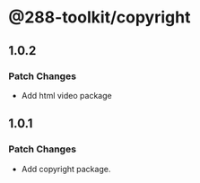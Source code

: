 # @288-toolkit/copyright

## 1.0.2

### Patch Changes

- Add html video package

## 1.0.1

### Patch Changes

- Add copyright package.
